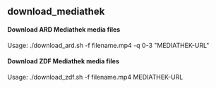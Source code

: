 ## download_mediathek

#### Download ARD Mediathek media files

Usage: ./download_ard.sh -f filename.mp4 -q 0-3 "MEDIATHEK-URL"

#### Download ZDF Mediathek media files

Usage: ./download_zdf.sh -f filename.mp4 MEDIATHEK-URL
